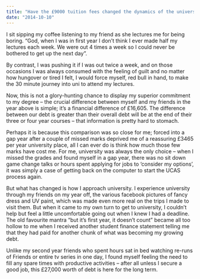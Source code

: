 ```yaml
---
title: "Have the £9000 tuition fees changed the dynamics of the university experience?"
date: "2014-10-10"
---
```


I sit sipping my coffee listening to my friend as she lectures me for being boring. “God, when I was in first year I don’t think I ever made half my lectures each week. We were out 4 times a week so I could never be bothered to get up the next day”.

By contrast, I was pushing it if I was out twice a week, and on those occasions I was always consumed with the feeling of guilt and no matter how hungover or tired I felt, I would force myself, red bull in hand, to make the 30 minute journey into uni to attend my lectures. 

Now, this is not a glory-hunting chance to display my superior commitment to my degree – the crucial difference between myself and my friends in the year above is simple; it’s a financial difference of £16,605. The difference between our debt is greater than their overall debt will be at the end of their three or four year courses – that information is pretty hard to stomach. 

Perhaps it is because this comparison was so close for me; forced into a gap year after a couple of missed marks deprived me of a reassuring £3465 per year university place, all I can ever do is think how much those few marks have cost me. 
For me, university was always the only choice – when I missed the grades and found myself in a gap year, there was no sit down game change talks or hours spent applying for jobs to ‘consider my options’, it was simply a case of getting back on the computer to start the UCAS process again. 

But what has changed is how I approach university. I experience university through my friends on my year off, the various facebook pictures of fancy dress and UV paint, which was made even more real on the trips I made to visit them. But when it came to my own turn to get to university, I couldn’t help but feel a little uncomfortable going out when I knew I had a deadline. 
The old favourite mantra “but it’s first year, it doesn’t count” became all too hollow to me when I received another student finance statement telling me that they had paid for another chunk of what was becoming my growing debt. 

Unlike my second year friends who spent hours sat in bed watching re-runs of Friends or entire tv series in one day, I found myself feeling the need to fill any spare times with productive activities – after all unless I secure a good job, this £27,000 worth of debt is here for the long term.